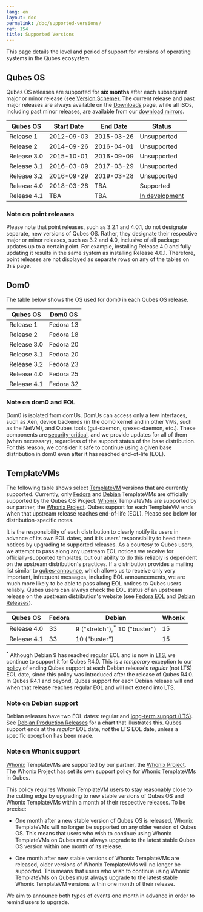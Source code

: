 ```yaml
---
lang: en
layout: doc
permalink: /doc/supported-versions/
ref: 154
title: Supported Versions
---
```



This page details the level and period of support for versions of operating systems in the Qubes ecosystem.

## Qubes OS

Qubes OS releases are supported for **six months** after each subsequent major
or minor release (see [Version Scheme](/doc/version-scheme/)). The current release and past major
releases are always available on the [Downloads](/downloads/) page, while all ISOs, including
past minor releases, are available from our [download mirrors](/downloads/#mirrors).

| Qubes OS    | Start Date | End Date   | Status                |
| ----------- | ---------- | ---------- | --------------------- |
| Release 1   | 2012-09-03 | 2015-03-26 | Unsupported           |
| Release 2   | 2014-09-26 | 2016-04-01 | Unsupported           |
| Release 3.0 | 2015-10-01 | 2016-09-09 | Unsupported           |
| Release 3.1 | 2016-03-09 | 2017-03-29 | Unsupported           |
| Release 3.2 | 2016-09-29 | 2019-03-28 | Unsupported           |
| Release 4.0 | 2018-03-28 | TBA        | Supported             |
| Release 4.1 | TBA        | TBA        | [In development](https://github.com/QubesOS/qubes-issues/issues?utf8=%E2%9C%93&q=is%3Aissue+milestone%3A%22Release+4.1%22+) |

### Note on point releases

Please note that point releases, such as 3.2.1 and 4.0.1, do not designate separate, new versions of Qubes OS.
Rather, they designate their respective major or minor releases, such as 3.2 and 4.0, inclusive of all package updates up to a certain point.
For example, installing Release 4.0 and fully updating it results in the same system as installing Release 4.0.1.
Therefore, point releases are not displayed as separate rows on any of the tables on this page.

## Dom0

The table below shows the OS used for dom0 in each Qubes OS release.

| Qubes OS    | Dom0 OS   |
| ----------- | --------- |
| Release 1   | Fedora 13 |
| Release 2   | Fedora 18 |
| Release 3.0 | Fedora 20 |
| Release 3.1 | Fedora 20 |
| Release 3.2 | Fedora 23 |
| Release 4.0 | Fedora 25 |
| Release 4.1 | Fedora 32 |

### Note on dom0 and EOL

Dom0 is isolated from domUs. DomUs can access only a few interfaces, such as Xen, device backends (in the dom0 kernel and in other VMs, such as the NetVM), and Qubes tools (gui-daemon, qrexec-daemon, etc.).
These components are [security-critical](/doc/security-critical-code/), and we provide updates for all of them (when necessary), regardless of the support status of the base distribution.
For this reason, we consider it safe to continue using a given base distribution in dom0 even after it has reached end-of-life (EOL).

## TemplateVMs

The following table shows select [TemplateVM](/doc/templates/) versions that are currently supported.
Currently, only [Fedora](/doc/templates/fedora/) and [Debian](/doc/templates/debian/) TemplateVMs are officially supported by the Qubes OS Project.
[Whonix](/doc/whonix/) TemplateVMs are supported by our partner, the [Whonix Project](https://www.whonix.org/).
Qubes support for each TemplateVM ends when that upstream release reaches end-of-life (EOL).
Please see below for distribution-specific notes.

It is the responsibility of each distribution to clearly notify its users in advance of its own EOL dates, and it is users' responsibility to heed these notices by upgrading to supported releases.
As a courtesy to Qubes users, we attempt to pass along any upstream EOL notices we receive for officially-supported templates, but our ability to do this reliably is dependent on the upstream distribution's practices.
If a distribution provides a mailing list similar to [qubes-announce](/support/#qubes-announce), which allows us to receive only very important, infrequent messages, including EOL announcements, we are much more likely to be able to pass along EOL notices to Qubes users reliably.
Qubes users can always check the EOL status of an upstream release on the upstream distribution's website (see [Fedora EOL](https://fedoraproject.org/wiki/End_of_life) and [Debian Releases](https://wiki.debian.org/DebianReleases)).

| Qubes OS    | Fedora | Debian                                   | Whonix |
| ----------- | ------ | ---------------------------------------- | ------ |
| Release 4.0 | 33     | 9 ("stretch"),<sup>*</sup> 10 ("buster") | 15     |
| Release 4.1 | 33     | 10 ("buster")                            | 15     |

<sup>\*</sup> Although Debian 9 has reached regular EOL and is now in [LTS](https://wiki.debian.org/LTS), we continue to support it for Qubes R4.0.
This is a *temporary* exception to our [policy](#note-on-debian-support) of ending Qubes support at each Debian release's *regular* (not LTS) EOL date, since this policy was introduced after the release of Qubes R4.0.
In Qubes R4.1 and beyond, Qubes support for each Debian release will end when that release reaches regular EOL and will not extend into LTS.

### Note on Debian support

Debian releases have two EOL dates: regular and [long-term support (LTS)](https://wiki.debian.org/LTS).
See [Debian Production Releases](https://wiki.debian.org/DebianReleases#Production_Releases) for a chart that illustrates this.
Qubes support ends at the *regular* EOL date, *not* the LTS EOL date, unless a specific exception has been made.

### Note on Whonix support

[Whonix](/doc/whonix/) TemplateVMs are supported by our partner, the [Whonix Project](https://www.whonix.org/).
The Whonix Project has set its own support policy for Whonix TemplateVMs in Qubes.

This policy requires Whonix TemplateVM users to stay reasonably close to the cutting edge by upgrading to new stable versions of Qubes OS and Whonix TemplateVMs within a month of their respective releases.
To be precise:

* One month after a new stable version of Qubes OS is released, Whonix TemplateVMs will no longer be supported on any older version of Qubes OS.
  This means that users who wish to continue using Whonix TemplateVMs on Qubes must always upgrade to the latest stable Qubes OS version within one month of its release.

* One month after new stable versions of Whonix TemplateVMs are released, older versions of Whonix TemplateVMs will no longer be supported.
  This means that users who wish to continue using Whonix TemplateVMs on Qubes must always upgrade to the latest stable Whonix TemplateVM versions within one month of their release.

We aim to announce both types of events one month in advance in order to remind users to upgrade.

